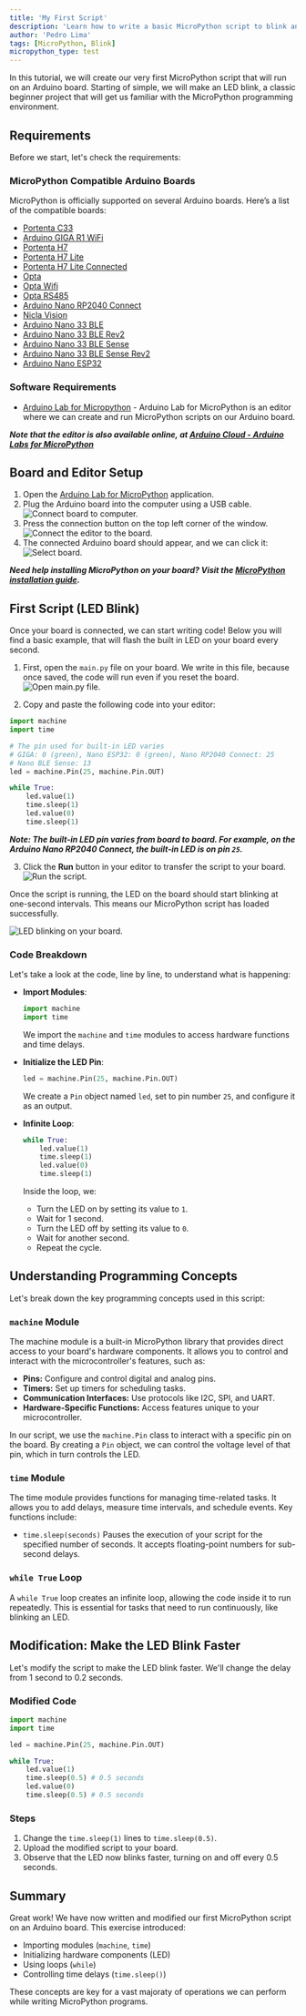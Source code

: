 ```yaml
---
title: 'My First Script'
description: 'Learn how to write a basic MicroPython script to blink an LED.'
author: 'Pedro Lima'
tags: [MicroPython, Blink]
micropython_type: test
---
```


In this tutorial, we will create our very first MicroPython script that will run on an Arduino board. Starting of simple, we will make an LED blink, a classic beginner project that will get us familiar with the MicroPython programming environment.

## Requirements

Before we start, let's check the requirements:

### MicroPython Compatible Arduino Boards

MicroPython is officially supported on several Arduino boards. Here’s a list of the compatible boards:

- [Portenta C33](https://store.arduino.cc/products/portenta-c33)
- [Arduino GIGA R1 WiFi](https://store.arduino.cc/products/arduino-giga-r1-wifi)
- [Portenta H7](https://store.arduino.cc/products/portenta-h7)
- [Portenta H7 Lite](https://store.arduino.cc/products/portenta-h7-lite)
- [Portenta H7 Lite Connected](https://store.arduino.cc/products/portenta-h7-lite-connected)
- [Opta](https://store.arduino.cc/products/opta)
- [Opta Wifi](https://store.arduino.cc/products/opta-wifi)
- [Opta RS485](https://store.arduino.cc/products/opta-rs485)
- [Arduino Nano RP2040 Connect](https://store.arduino.cc/products/arduino-nano-rp2040-connect)
- [Nicla Vision](https://store.arduino.cc/products/nicla-vision)
- [Arduino Nano 33 BLE](https://store.arduino.cc/products/arduino-nano-33-ble)
- [Arduino Nano 33 BLE Rev2](https://store.arduino.cc/products/arduino-nano-33-ble-rev2)
- [Arduino Nano 33 BLE Sense](https://store.arduino.cc/products/arduino-nano-33-ble-sense)
- [Arduino Nano 33 BLE Sense Rev2](https://store.arduino.cc/products/arduino-nano-33-ble-sense-rev2)
- [Arduino Nano ESP32](https://store.arduino.cc/products/arduino-nano-esp32)


### Software Requirements

- [Arduino Lab for Micropython](https://labs.arduino.cc/en/labs/micropython) - Arduino Lab for MicroPython is an editor where we can create and run MicroPython scripts on our Arduino board.

***Note that the editor is also available online, at [Arduino Cloud - Arduino Labs for MicroPython](https://lab-micropython.arduino.cc/)***

## Board and Editor Setup

1. Open the [Arduino Lab for MicroPython]() application.
2. Plug the Arduino board into the computer using a USB cable.
    ![Connect board to computer.]()
3. Press the connection button on the top left corner of the window.
    ![Connect the editor to the board.]()
4. The connected Arduino board should appear, and we can click it:
    ![Select board.]()

***Need help installing MicroPython on your board? Visit the [MicroPython installation guide]().***

## First Script (LED Blink)

Once your board is connected, we can start writing code! Below you will find a basic example, that will flash the built in LED on your board every second. 

1. First, open the `main.py` file on your board. We write in this file, because once saved, the code will run even if you reset the board.
   ![Open main.py file.]()

2. Copy and paste the following code into your editor:
  ```python
  import machine
  import time

  # The pin used for built-in LED varies
  # GIGA: 0 (green), Nano ESP32: 0 (green), Nano RP2040 Connect: 25
  # Nano BLE Sense: 13
  led = machine.Pin(25, machine.Pin.OUT)

  while True:
      led.value(1)
      time.sleep(1)
      led.value(0)
      time.sleep(1)
  ```

  ***Note: The built-in LED pin varies from board to board. For example, on the Arduino Nano RP2040 Connect, the built-in LED is on pin `25`.***

3. Click the **Run** button in your editor to transfer the script to your board.
   ![Run the script.]()

Once the script is running, the LED on the board should start blinking at one-second intervals. This means our MicroPython script has loaded successfully.

![LED blinking on your board.]()

### Code Breakdown

Let's take a look at the code, line by line, to understand what is happening:

- **Import Modules**:

  ```python
  import machine
  import time
  ```

  We import the `machine` and `time` modules to access hardware functions and time delays.

- **Initialize the LED Pin**:

  ```python
  led = machine.Pin(25, machine.Pin.OUT)
  ```

  We create a `Pin` object named `led`, set to pin number `25`, and configure it as an output.

- **Infinite Loop**:

  ```python
  while True:
      led.value(1)
      time.sleep(1)
      led.value(0)
      time.sleep(1)
  ```

  Inside the loop, we:

  - Turn the LED on by setting its value to `1`.
  - Wait for 1 second.
  - Turn the LED off by setting its value to `0`.
  - Wait for another second.
  - Repeat the cycle.

## Understanding Programming Concepts

Let's break down the key programming concepts used in this script:

### `machine` Module

The machine module is a built-in MicroPython library that provides direct access to your board's hardware components. It allows you to control and interact with the microcontroller's features, such as:

- **Pins:** Configure and control digital and analog pins.
- **Timers:** Set up timers for scheduling tasks.
- **Communication Interfaces:** Use protocols like I2C, SPI, and UART.
- **Hardware-Specific Functions:** Access features unique to your microcontroller.

In our script, we use the `machine.Pin` class to interact with a specific pin on the board. By creating a `Pin` object, we can control the voltage level of that pin, which in turn controls the LED.

### `time` Module

The time module provides functions for managing time-related tasks. It allows you to add delays, measure time intervals, and schedule events. Key functions include:

- `time.sleep(seconds)` Pauses the execution of your script for the specified number of seconds. It accepts floating-point numbers for sub-second delays.

### `while True` Loop

A `while True` loop creates an infinite loop, allowing the code inside it to run repeatedly. This is essential for tasks that need to run continuously, like blinking an LED.

## Modification: Make the LED Blink Faster

Let's modify the script to make the LED blink faster. We'll change the delay from 1 second to 0.2 seconds.

### Modified Code

```python
import machine
import time

led = machine.Pin(25, machine.Pin.OUT)

while True:
    led.value(1)
    time.sleep(0.5) # 0.5 seconds
    led.value(0)
    time.sleep(0.5) # 0.5 seconds
```

### Steps

1. Change the `time.sleep(1)` lines to `time.sleep(0.5)`.
2. Upload the modified script to your board.
3. Observe that the LED now blinks faster, turning on and off every 0.5 seconds.

## Summary

Great work! We have now written and modified our first MicroPython script on an Arduino board. This exercise introduced:

- Importing modules (`machine`, `time`)
- Initializing hardware components (LED)
- Using loops (`while`)
- Controlling time delays (`time.sleep()`)

These concepts are key for a vast majoraty of operations we can perform while writing MicroPython programs.

